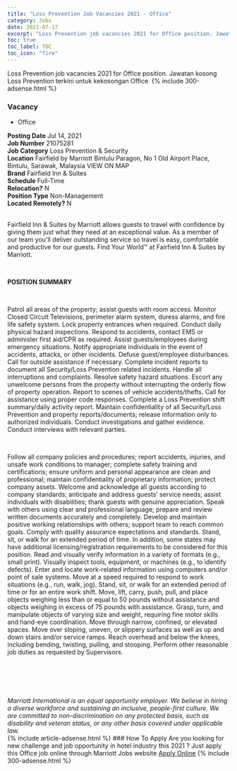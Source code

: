 ```yaml
---
title: "Loss Prevention Job Vacancies 2021 - Office" 
category: Jobs 
date: 2021-07-17 
excerpt: "Loss Prevention job vacancies 2021 for Office position. Jawatan kosong Loss Prevention terkini untuk kekosongan Office." 
toc: true 
toc_label: TOC 
toc_icon: "fire" 
--- 
```


Loss Prevention job vacancies 2021 for Office position. Jawatan kosong Loss Prevention terkini untuk kekosongan Office. 
{% include 300-adsense.html %} 
### Vacancy 
- Office 
<div><div><b>Posting Date</b> Jul 14, 2021<br><b>Job Number</b> 21075281<br><b>Job Category</b> Loss Prevention &amp; Security<br><b>Location</b> Fairfield by Marriott Bintulu Paragon, No 1 Old Airport Place, Bintulu, Sarawak, Malaysia VIEW ON MAP<br><b>Brand</b> Fairfield Inn &amp; Suites<br><b>Schedule</b> Full-Time<br><b>Relocation?</b> N<br><b>Position Type</b> Non-Management<br><b>Located Remotely?</b> N<br><br><p>Fairfield Inn &amp; Suites by Marriott allows guests to travel with confidence by giving them just what they need at an exceptional value. As a member of our team you'll deliver outstanding service so travel is easy, comfortable and productive for our guests. Find Your World&#8482; at Fairfield Inn &amp; Suites by Marriott.</p><br></div><div> <p><strong>POSITION SUMMARY</strong></p> <p>&#160;</p> <p>Patrol all areas of the property; assist guests with room access. Monitor Closed Circuit Televisions, perimeter alarm system, duress alarms, and fire life safety system. Lock property entrances when required. Conduct daily physical hazard inspections. Respond to accidents, contact EMS or administer first aid/CPR as required. Assist guests/employees during emergency situations. Notify appropriate individuals in the event of accidents, attacks, or other incidents. Defuse guest/employee disturbances. Call for outside assistance if necessary. Complete incident reports to document all Security/Loss Prevention related incidents. Handle all interruptions and complaints. Resolve safety hazard situations. Escort any unwelcome persons from the property without interrupting the orderly flow of property operation. Report to scenes of vehicle accidents/thefts. Call for assistance using proper code responses. Complete a Loss Prevention shift summary/daily activity report. Maintain confidentiality of all Security/Loss Prevention and property reports/documents; release information only to authorized individuals. Conduct investigations and gather evidence. Conduct interviews with relevant parties.</p> <p>&#160;</p> <p>Follow all company policies and procedures; report accidents, injuries, and unsafe work conditions to manager; complete safety training and certifications; ensure uniform and personal appearance are clean and professional; maintain confidentiality of proprietary information; protect company assets. Welcome and acknowledge all guests according to company standards; anticipate and address guests&#8217; service needs; assist individuals with disabilities; thank guests with genuine appreciation. Speak with others using clear and professional language; prepare and review written documents accurately and completely. Develop and maintain positive working relationships with others; support team to reach common goals. Comply with quality assurance expectations and standards. Stand, sit, or walk for an extended period of time. In addition, some states may have additional licensing/registration requirements to be considered for this position. Read and visually verify information in a variety of formats (e.g., small print). Visually inspect tools, equipment, or machines (e.g., to identify defects). Enter and locate work-related information using computers and/or point of sale systems. Move at a speed required to respond to work situations (e.g., run, walk, jog). Stand, sit, or walk for an extended period of time or for an entire work shift. Move, lift, carry, push, pull, and place objects weighing less than or equal to 50 pounds without assistance and objects weighing in excess of 75 pounds with assistance. Grasp, turn, and manipulate objects of varying size and weight, requiring fine motor skills and hand-eye coordination. Move through narrow, confined, or elevated spaces. Move over sloping, uneven, or slippery surfaces as well as up and down stairs and/or service ramps. Reach overhead and below the knees, including bending, twisting, pulling, and stooping. Perform other reasonable job duties as requested by Supervisors.</p> <p>&#160;</p> <p>&#160;</p> </div> <div> &#160;</div> <em>Marriott International is an equal opportunity employer.&#160;We believe in hiring a diverse workforce and sustaining an inclusive, people-first culture.&#160;We are committed to non-discrimination on&#160;any&#160;protected&#160;basis, such as disability and veteran status, or any other basis covered under applicable law.</em><br></div> 
{% include article-adsense.html %} 
### How To Apply 
Are you looking for new challenge and job opportunity in hotel industry this 2021 ?
Just apply this Office job online through Marriott Jobs website 
<a href="https://jobs.marriott.com/marriott/jobs/21075281?lang=en-us" class="btn btn--info" target="_blank" rel="nofollow noopenner">Apply Online</a> 
{% include 300-adsense.html %} 